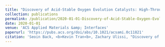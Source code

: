 ```yaml
---
title: "Discovery of Acid-Stable Oxygen Evolution Catalysts: High-Throughput Computational Screening of Equimolar Bimetallic Oxides"
collection: publications
permalink: /publication/2020-01-01-Discovery-of-Acid-Stable-Oxygen-Evolution-Catalysts-High-Throughput-Computational-Screening-of-Equimolar-Bimetallic-Oxides
date: 2020-01-01
venue: 'ACS Applied Materials &amp; Interfaces'
paperurl: 'https://pubs.acs.org/doi/abs/10.1021/acsami.0c11821'
citation: 'Seoin Back, <b>Kevin Tran<b>, Zachary Ulissi, "Discovery of Acid-Stable Oxygen Evolution Catalysts: High-Throughput Computational Screening of Equimolar Bimetallic Oxides". ACS Applied Materials and Interfaces, 2020.'
---
```

